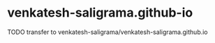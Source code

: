 # venkatesh-saligrama.github-io

TODO transfer to venkatesh-saligrama/venkatesh-saligrama.github.io
